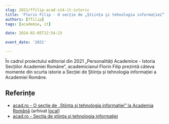 ```yaml
---
slug: 2021/ffilip-acad-s14-it-istoric
title: 'Florin Filip - O secție de „Știința şi tehnologia informației” la Academia Română'
authors: [ffilip]
tags: [academie, it]

date: 2024-02-05T12:54:23

event_date: '2021'

---
```


În cadrul proiectului editorial din 2021 „Personalități Academice -
Istoria Secțiilor Academiei Române”, academicianul
Florin Filip prezintă
câteva momente din scurta istorie a Secției de Știința și
tehnologia informației a Academiei Române.

<!-- truncate -->

## Referințe

- [acad.ro - O secție de „Știința şi tehnologia informației” la Academia Română](https://acad.ro/ProiectEditorial2021/pdf/s14/S14-IT-Istoric.pdf) (arhivat [local](https://cronica-it.github.io/arhiva/))
- [acad.ro - Secţia de știinţa şi tehnologia informaţiei](https://acad.ro/institutia/sectia_14.html)
